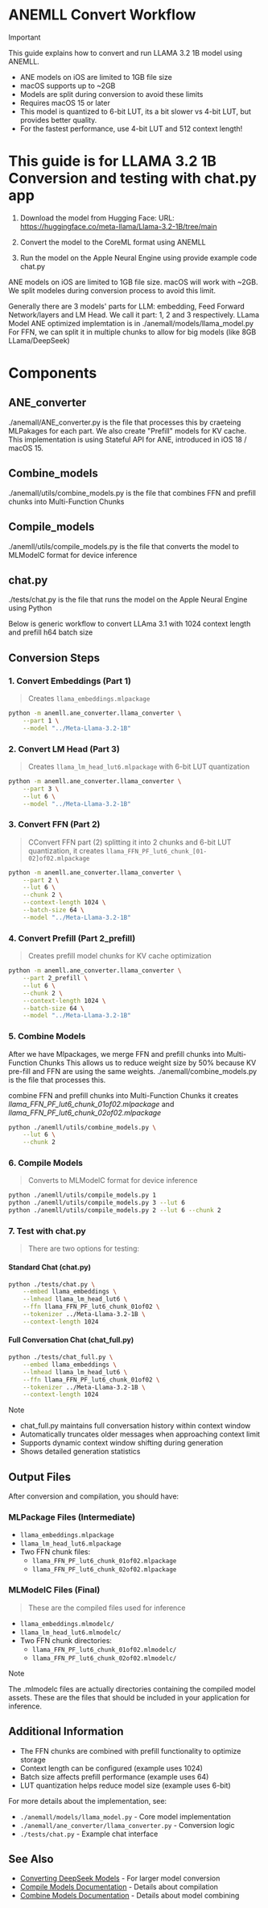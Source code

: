 # ANEMLL Convert Workflow

> [!Important]
> This guide explains how to convert and run LLAMA 3.2 1B model using ANEMLL.
> - ANE models on iOS are limited to 1GB file size
> - macOS supports up to ~2GB
> - Models are split during conversion to avoid these limits
> - Requires macOS 15 or later
> - This model is quantized to 6-bit LUT, its a bit slower vs 4-bit LUT, but provides better quality.
> - For the fastest performance, use 4-bit LUT and 512 context length!

# This guide is for LLAMA 3.2 1B Conversion and testing with chat.py app

1. Download the model from Hugging Face:
URL: https://huggingface.co/meta-llama/Llama-3.2-1B/tree/main   

2. Convert the model to the CoreML format using ANEMLL
3. Run the model on the Apple Neural Engine using provide example code chat.py

ANE models on iOS are limited to 1GB file size. macOS will work with ~2GB.
We split modeles during conversion process to avoid this limit.

Generally there are 3 models' parts for LLM:  embedding, Feed Forward Network/layers and LM Head.
We call it part: 1, 2 and 3 respectively.
LLama Model ANE optimized implemtation is in ./anemall/models/llama_model.py
For FFN, we can split it in multiple chunks to allow for big models (like 8GB LLama/DeepSeek)

# Components

## ANE_converter
./anemall/ANE_converter.py is the file that processes this by craeteing MLPakages for each part.
We also create "Prefill" models for KV cache.  
This implementation is using Stateful API for ANE, introduced in iOS 18 / macOS 15.

## Combine_models
./anemall/utils/combine_models.py is the file that combines FFN and prefill chunks into Multi-Function Chunks

## Compile_models
./anemll/utils/compile_models.py is the file that converts the model to MLModelC format for device inference

## chat.py
./tests/chat.py is the file that runs the model on the Apple Neural Engine using Python



Below is generic workflow to convert LLAma 3.1 with 1024 context length and prefill h64 batch size

## Conversion Steps

### 1. Convert Embeddings (Part 1)
> Creates `llama_embeddings.mlpackage`

```bash
python -m anemll.ane_converter.llama_converter \
    --part 1 \
    --model "../Meta-Llama-3.2-1B"
```

### 2. Convert LM Head (Part 3)
> Creates `llama_lm_head_lut6.mlpackage` with 6-bit LUT quantization
```bash
python -m anemll.ane_converter.llama_converter \
    --part 3 \
    --lut 6 \
    --model "../Meta-Llama-3.2-1B"
```

### 3. Convert FFN (Part 2)
> CConvert FFN part  (2) splitting it into 2 chunks and 6-bit LUT quantization, 
it creates `llama_FFN_PF_lut6_chunk_[01-02]of02.mlpackage`
```bash
python -m anemll.ane_converter.llama_converter \
    --part 2 \
    --lut 6 \
    --chunk 2 \
    --context-length 1024 \
    --batch-size 64 \
    --model "../Meta-Llama-3.2-1B"
```

### 4. Convert Prefill (Part 2_prefill)
> Creates prefill model chunks for KV cache optimization
```bash
python -m anemll.ane_converter.llama_converter \
    --part 2_prefill \
    --lut 6 \
    --chunk 2 \
    --context-length 1024 \
    --batch-size 64 \
    --model "../Meta-Llama-3.2-1B"
```


### 5. Combine Models
After we have Mlpackages, we merge FFN and prefill chunks into Multi-Function Chunks
This allows us to reduce weight size by 50% because KV pre-fill and FFN are using the same weights.
./anemall/combine_models.py is the file that processes this.

combine FFN and prefill chunks into Multi-Function Chunks
it creates *llama_FFN_PF_lut6_chunk_01of02.mlpackage* and *llama_FFN_PF_lut6_chunk_02of02.mlpackage* 
```bash
python ./anemll/utils/combine_models.py \
    --lut 6 \
    --chunk 2
```

### 6. Compile Models
> Converts to MLModelC format for device inference
```bash
python ./anemll/utils/compile_models.py 1
python ./anemll/utils/compile_models.py 3 --lut 6
python ./anemll/utils/compile_models.py 2 --lut 6 --chunk 2
```

### 7. Test with chat.py
> There are two options for testing:

#### Standard Chat (chat.py)
```bash
python ./tests/chat.py \
    --embed llama_embeddings \
    --lmhead llama_lm_head_lut6 \
    --ffn llama_FFN_PF_lut6_chunk_01of02 \
    --tokenizer ../Meta-Llama-3.2-1B \
    --context-length 1024
```

#### Full Conversation Chat (chat_full.py)
```bash
python ./tests/chat_full.py \
    --embed llama_embeddings \
    --lmhead llama_lm_head_lut6 \
    --ffn llama_FFN_PF_lut6_chunk_01of02 \
    --tokenizer ../Meta-Llama-3.2-1B \
    --context-length 1024
```

> [!Note]
> - chat_full.py maintains full conversation history within context window
> - Automatically truncates older messages when approaching context limit
> - Supports dynamic context window shifting during generation
> - Shows detailed generation statistics

## Output Files

After conversion and compilation, you should have:

### MLPackage Files (Intermediate)
- `llama_embeddings.mlpackage`
- `llama_lm_head_lut6.mlpackage`
- Two FFN chunk files:
  - `llama_FFN_PF_lut6_chunk_01of02.mlpackage`
  - `llama_FFN_PF_lut6_chunk_02of02.mlpackage`

### MLModelC Files (Final)
> These are the compiled files used for inference
- `llama_embeddings.mlmodelc/`
- `llama_lm_head_lut6.mlmodelc/`
- Two FFN chunk directories:
  - `llama_FFN_PF_lut6_chunk_01of02.mlmodelc/`
  - `llama_FFN_PF_lut6_chunk_02of02.mlmodelc/`

> [!Note]
> The .mlmodelc files are actually directories containing the compiled model assets.
> These are the files that should be included in your application for inference.

## Additional Information

- The FFN chunks are combined with prefill functionality to optimize storage
- Context length can be configured (example uses 1024)
- Batch size affects prefill performance (example uses 64)
- LUT quantization helps reduce model size (example uses 6-bit)

For more details about the implementation, see:
- `./anemall/models/llama_model.py` - Core model implementation
- `./anemall/ane_converter/llama_converter.py` - Conversion logic
- `./tests/chat.py` - Example chat interface

## See Also
- [Converting DeepSeek Models](ConvertingDeepSeek.md) - For larger model conversion
- [Compile Models Documentation](compile_models.md) - Details about compilation
- [Combine Models Documentation](combine_models.md) - Details about model combining

    
